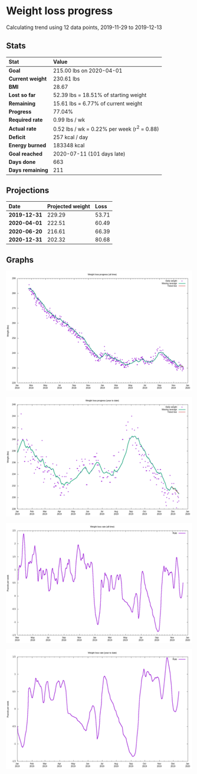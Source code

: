 # Weight loss progress

Calculating trend using 12 data points, 2019-11-29 to 2019-12-13

## Stats

Stat|Value
:-|:-
**Goal**|215.00 lbs on 2020-04-01
**Current weight**|230.61 lbs
**BMI**|28.67
**Lost so far**|52.39 lbs = 18.51% of starting weight
**Remaining**|15.61 lbs =  6.77% of current  weight
**Progress**|77.04%
**Required rate**|0.99 lbs / wk
**Actual rate**|0.52 lbs / wk = 0.22% per week  (r<sup>2</sup> = 0.88)
**Deficit**|257 kcal / day
**Energy burned**|183348 kcal
**Goal reached**|2020-07-11 (101 days late)
**Days done**|663
**Days remaining**|211

## Projections

Date|Projected weight|Loss
:-|:-|:-
**2019-12-31**|229.29|53.71
**2020-04-01**|222.51|60.49
**2020-06-20**|216.61|66.39
**2020-12-31**|202.32|80.68

## Graphs

![](weight-graph-alltime.png)

![](weight-graph-ytd.png)

![](rate-graph-alltime.png)

![](rate-graph-ytd.png)
